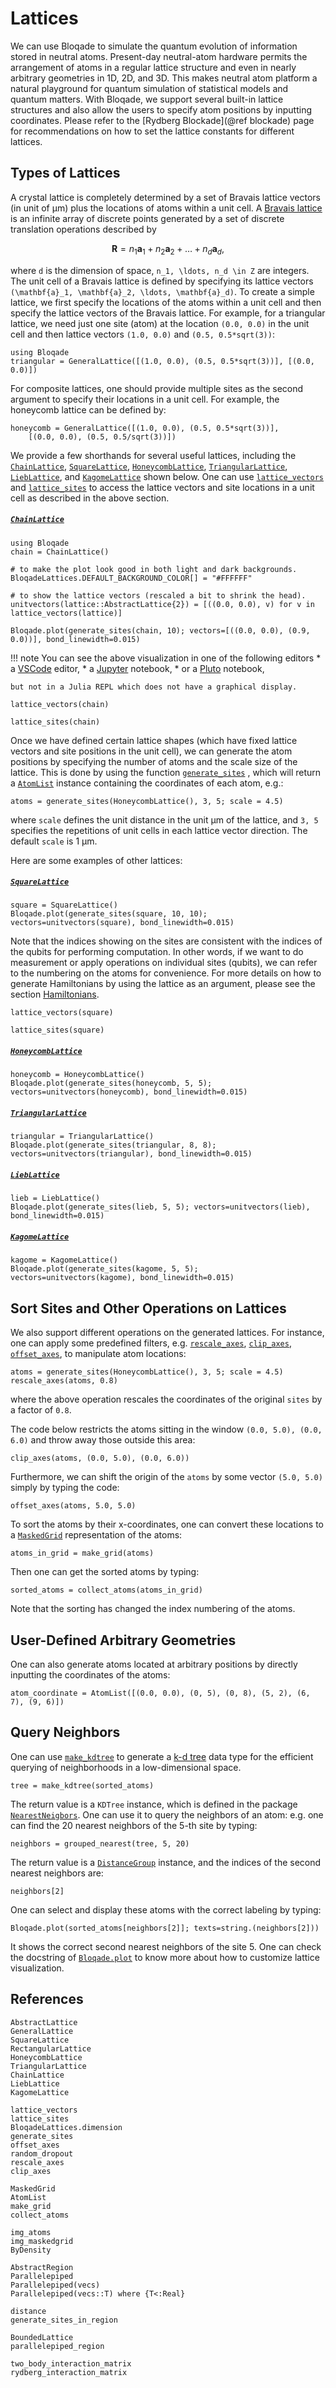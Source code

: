 # Lattices

We can use Bloqade to simulate the quantum evolution of information stored in neutral atoms. Present-day neutral-atom hardware permits the arrangement of atoms in a regular lattice structure and even in nearly arbitrary geometries in 1D, 2D, and 3D.
This makes neutral atom platform a natural playground for quantum simulation of statistical models and quantum matters. With Bloqade, we support several built-in lattice structures and also allow the users to specify atom positions by inputting coordinates.
Please refer to the [Rydberg Blockade](@ref blockade) page for recommendations on how to set the lattice constants for different lattices.

## Types of Lattices

A crystal lattice is completely determined by a set of Bravais lattice vectors (in unit of μm) plus the locations of atoms within a unit cell.
A [Bravais lattice](https://en.wikipedia.org/wiki/Bravais_lattice) is an infinite array of discrete points generated by a set of discrete translation operations described by
```math
\mathbf{R} = n_1 \mathbf{a}_1 + n_2 \mathbf{a}_2 + \ldots + n_d \mathbf{a}_d,
```
where ``d`` is the dimension of space, ``n_1, \ldots, n_d \in Z`` are integers.
The unit cell of a Bravais lattice is defined by specifying its lattice vectors ``(\mathbf{a}_1, \mathbf{a}_2, \ldots, \mathbf{a}_d)``.
To create a simple lattice, we first specify the locations of the atoms within a unit cell and then specify the lattice vectors of the Bravais lattice. For example, for a triangular lattice, we need just one site (atom) at the location `(0.0, 0.0)` in the unit cell and then lattice vectors `(1.0, 0.0)` and `(0.5, 0.5*sqrt(3))`:

```@repl quick-start
using Bloqade
triangular = GeneralLattice([(1.0, 0.0), (0.5, 0.5*sqrt(3))], [(0.0, 0.0)])
```

For composite lattices, one should provide multiple sites as the second argument to specify their locations in a unit cell. For example, the honeycomb lattice can be defined by:
```@repl quick-start
honeycomb = GeneralLattice([(1.0, 0.0), (0.5, 0.5*sqrt(3))],
    [(0.0, 0.0), (0.5, 0.5/sqrt(3))])
```


We provide a few shorthands for several useful lattices, including the [`ChainLattice`](@ref), [`SquareLattice`](@ref), [`HoneycombLattice`](@ref), [`TriangularLattice`](@ref), [`LiebLattice`](@ref), and [`KagomeLattice`](@ref) shown below. 
One can use [`lattice_vectors`](@ref) and [`lattice_sites`](@ref) to access the lattice vectors and site locations in a unit cell as described in the above section.

##### [`ChainLattice`](@ref)
```@example quick-start
using Bloqade
chain = ChainLattice()
```

```@example quick-start
# to make the plot look good in both light and dark backgrounds.
BloqadeLattices.DEFAULT_BACKGROUND_COLOR[] = "#FFFFFF"

# to show the lattice vectors (rescaled a bit to shrink the head).
unitvectors(lattice::AbstractLattice{2}) = [((0.0, 0.0), v) for v in lattice_vectors(lattice)]

Bloqade.plot(generate_sites(chain, 10); vectors=[((0.0, 0.0), (0.9, 0.0))], bond_linewidth=0.015)
```

!!! note
    You can see the above visualization in one of the following editors
    * a [VSCode](https://github.com/julia-vscode/julia-vscode) editor,
    * a [Jupyter](https://github.com/JunoLab/Juno.jl) notebook,
    * or a [Pluto](https://github.com/fonsp/Pluto.jl) notebook,
    
    but not in a Julia REPL which does not have a graphical display.
    

```@example quick-start
lattice_vectors(chain)
```

```@example quick-start
lattice_sites(chain)
```

Once we have defined certain lattice shapes (which have fixed lattice vectors and site positions in the unit cell), we can generate the atom positions by 
specifying the number of atoms and the scale size of the lattice. 
This is done by using the function [`generate_sites`](@ref) , which will return a [`AtomList`](@ref) instance containing the coordinates of each atom, e.g.:  

```@example quick-start
atoms = generate_sites(HoneycombLattice(), 3, 5; scale = 4.5)
```
where `scale` defines the unit distance in the unit μm of the lattice, and `3, 5` specifies the repetitions of unit cells in each lattice vector direction. The default `scale` is 1 μm.

Here are some examples of other lattices:

##### [`SquareLattice`](@ref)
```@example quick-start
square = SquareLattice()
Bloqade.plot(generate_sites(square, 10, 10); vectors=unitvectors(square), bond_linewidth=0.015)
```

Note that the indices showing on the sites are consistent with the indices of the qubits for performing computation. 
In other words, if we want to do measurement or apply operations on individual sites (qubits), we can refer to the numbering on the atoms for convenience. 
For more details on how to generate Hamiltonians by using the lattice as an argument, please see the section [Hamiltonians](@ref).

```@example quick-start
lattice_vectors(square)
```
```@example quick-start
lattice_sites(square)
```

##### [`HoneycombLattice`](@ref)
```@example quick-start
honeycomb = HoneycombLattice()
Bloqade.plot(generate_sites(honeycomb, 5, 5); vectors=unitvectors(honeycomb), bond_linewidth=0.015)
```



##### [`TriangularLattice`](@ref)
```@example quick-start
triangular = TriangularLattice()
Bloqade.plot(generate_sites(triangular, 8, 8); vectors=unitvectors(triangular), bond_linewidth=0.015)
```


##### [`LiebLattice`](@ref)
```@example quick-start
lieb = LiebLattice()
Bloqade.plot(generate_sites(lieb, 5, 5); vectors=unitvectors(lieb), bond_linewidth=0.015)
```


##### [`KagomeLattice`](@ref)
```@example quick-start
kagome = KagomeLattice()
Bloqade.plot(generate_sites(kagome, 5, 5); vectors=unitvectors(kagome), bond_linewidth=0.015)
```


## Sort Sites and Other Operations on Lattices

We also support different operations on the generated lattices. For instance,  one can apply some predefined filters, e.g. [`rescale_axes`](@ref), [`clip_axes`](@ref), [`offset_axes`](@ref), to manipulate atom locations:

```@example quick-start
atoms = generate_sites(HoneycombLattice(), 3, 5; scale = 4.5)
rescale_axes(atoms, 0.8)
```
where the above operation rescales the coordinates of the original `sites` by a factor of `0.8`. 

The code below restricts the atoms sitting in the window `(0.0, 5.0), (0.0, 6.0)` and throw away those outside this area: 

```@example quick-start
clip_axes(atoms, (0.0, 5.0), (0.0, 6.0))
```

Furthermore, we can shift the origin of the `atoms` by some vector `(5.0, 5.0)` simply by typing the code:

```@example quick-start
offset_axes(atoms, 5.0, 5.0)
```


To sort the atoms by their x-coordinates, one can convert these locations to a [`MaskedGrid`](@ref) representation of the atoms:
```@example quick-start
atoms_in_grid = make_grid(atoms)
```

Then one can get the sorted atoms by typing:
```@example quick-start
sorted_atoms = collect_atoms(atoms_in_grid)
```

Note that the sorting has changed the index numbering of the atoms. 



## User-Defined Arbitrary Geometries

One can also generate atoms located at arbitrary positions by directly inputting the coordinates of the atoms:
```@repl quick-start
atom_coordinate = AtomList([(0.0, 0.0), (0, 5), (0, 8), (5, 2), (6, 7), (9, 6)])
```

## Query Neighbors

One can use [`make_kdtree`](@ref) to generate a [k-d tree](https://en.wikipedia.org/wiki/K-d_tree) data type for the efficient querying of neighborhoods in a low-dimensional space.
```@example quick-start
tree = make_kdtree(sorted_atoms)
```

The return value is a `KDTree` instance, which is defined in the package [`NearestNeigbors`](https://github.com/KristofferC/NearestNeighbors.jl). One can use it to query the neighbors of an atom: e.g. one can find the 20 nearest neighbors of the 5-th site by typing:
```@example quick-start
neighbors = grouped_nearest(tree, 5, 20)
```

The return value is a [`DistanceGroup`](@ref) instance, and the indices of the second nearest neighbors are:
```@example quick-start
neighbors[2]
```

One can select and display these atoms with the correct labeling by typing:
```@example quick-start
Bloqade.plot(sorted_atoms[neighbors[2]]; texts=string.(neighbors[2]))
```

It shows the correct second nearest neighbors of the site 5.
One can check the docstring of [`Bloqade.plot`](@ref) to know more about how to customize lattice visualization.

## References

```@docs
AbstractLattice
GeneralLattice
SquareLattice
RectangularLattice
HoneycombLattice
TriangularLattice
ChainLattice
LiebLattice
KagomeLattice

lattice_vectors
lattice_sites
BloqadeLattices.dimension
generate_sites
offset_axes
random_dropout
rescale_axes
clip_axes

MaskedGrid
AtomList
make_grid
collect_atoms

img_atoms
img_maskedgrid
ByDensity

AbstractRegion
Parallelepiped
Parallelepiped(vecs)
Parallelepiped(vecs::T) where {T<:Real}

distance
generate_sites_in_region

BoundedLattice
parallelepiped_region

two_body_interaction_matrix
rydberg_interaction_matrix

```

